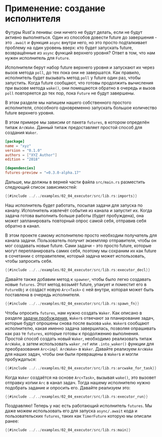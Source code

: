 # Применение: создание исполнителя

Футуры Rust'a ленивы: они ничего не будут делать, если не будут активно выполняться. Один из способов довести future до завершения - это `.await` и функция `async` внутри него, но это просто подталкивает проблему на один уровень вверх: кто будет
запускать future, возвращённые из `async` функций верхнего уровня? Ответ в том,
что нам нужен исполнитель для `Future`.

Исполнители берут набор future верхнего уровня и запускают их через вызов метода `poll`, до тех пока они не завершатся. Как правило, исполнитель будет вызывать метод 
`poll` у future один раз, чтобы запустить. Когда future сообщают, что готовы продолжить вычисления при вызове метода  `wake()`, они помещаются обратно в очередь и вызов `poll` повторяется до тех пор, пока `Future` не будут завершены.

В этом разделе мы напишем нашего собственного простого исполнителя, способного одновременно запускать большое количество future верхнего уровня.

В этом примере мы зависим от пакета `futures`, в котором определён типаж `ArcWake`. Данный типаж предоставляет простой способ для создания `Waker`.

```toml
[package]
name = "xyz"
version = "0.1.0"
authors = ["XYZ Author"]
edition = "2018"

[dependencies]
futures-preview = "=0.3.0-alpha.17"
```

Дальше, мы должны в верней части файла `src/main.rs` разместить следующий список зависимостей:

```rust
{{#include ../../examples/02_04_executor/src/lib.rs:imports}}
```

Наш исполнитель будет работать, посылая задачи для запуска по каналу. Исполнитель извлечёт события из канала и запустит их. Когда задача готова выполнить больше работы (будет пробуждена), она может запланировать повторный опрос самой себя, отправив себя обратно в канал.

В этом проекте самому исполнителю просто необходим получатель для канала задачи. Пользователь получит экземпляр отправителя, чтобы он мог создавать новые future. Сами задачи - это просто future, которые могут перепланировать самих себя, поэтому мы сохраним их как future в сочетании с отправителем, который задача может использовать, чтобы запросить себя.

```rust
{{#include ../../examples/02_04_executor/src/lib.rs:executor_decl}}
```

Давайте также добавим метод к `spawner`, чтобы было легко создавать новые `futures`.
Этот метод возьмёт future, упакует и поместит его в `FutureObj`
и создаст новую `Arc<Task>` с ней внутри, которая может быть поставлена в очередь
исполнителя.

```rust
{{#include ../../examples/02_04_executor/src/lib.rs:spawn_fn}}
```

Чтобы опросить `futures`, нам нужно создать `Waker`.
Как описано в разделе [задачи пробуждения](./03_wakeups.md), `Waker`s отвечают
за планирование задач, которые будут опрошены снова после вызова `wake`. `Waker`s сообщают исполнителю, какая именно задача завершилась, позволяя
опрашивать как раз те `futures`, которые готовы к продолжению выполнения. Простой способ
создать новый `Waker`, необходимо реализовать типаж `ArcWake`, а затем использовать
`waker_ref` или `.into_waker()` функции для преобразования `Arc<impl ArcWake>`
в `Waker`. Давайте реализуем `ArcWake` для наших задач, чтобы они были
превращены в `Waker`s и могли пробуждаться:

```rust
{{#include ../../examples/02_04_executor/src/lib.rs:arcwake_for_task}}
```

Когда `Waker` создаётся на основе `Arc<Task>`, вызывая `wake()`, это
вызовет отправку копии `Arc` в канал задач. Тогда нашему исполнителю 
нужно подобрать задание и опросить его. Давайте реализуем это:

```rust
{{#include ../../examples/02_04_executor/src/lib.rs:executor_run}}
```

Поздравляю! Теперь у нас есть работающий исполнитель `futures`. Мы даже можем использовать его
для запуска `async/.await` кода и пользовательских `futures`, таких как `TimerFuture` которую мы описали ранее:

```rust
{{#include ../../examples/02_04_executor/src/lib.rs:main}}
```
